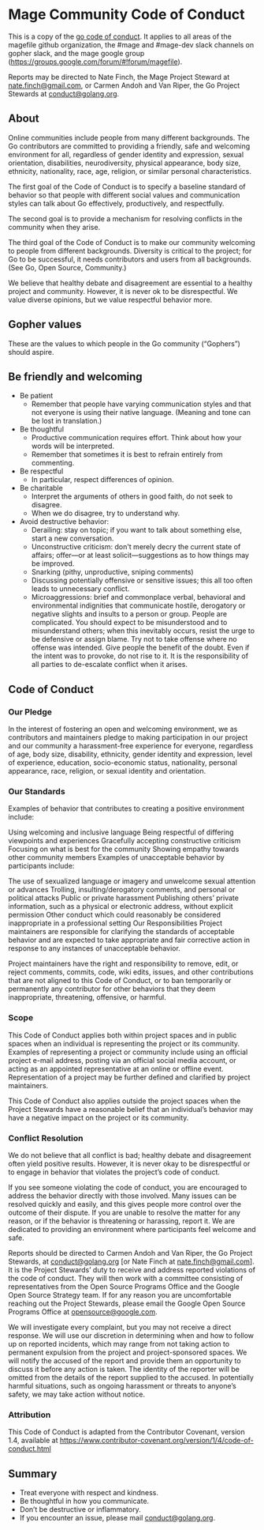 # Mage Community Code of Conduct

This is a copy of the [go code of conduct](https://golang.org/conduct). It applies to all areas of the magefile github organization, the #mage and #mage-dev slack channels on gopher slack, and the mage google group (https://groups.google.com/forum/#!forum/magefile).

Reports may be directed to Nate Finch, the Mage Project Steward at nate.finch@gmail.com, or Carmen Andoh and Van Riper, the Go Project Stewards at conduct@golang.org.

## About
Online communities include people from many different backgrounds. The Go contributors are committed to providing a friendly, safe and welcoming environment for all, regardless of gender identity and expression, sexual orientation, disabilities, neurodiversity, physical appearance, body size, ethnicity, nationality, race, age, religion, or similar personal characteristics.

The first goal of the Code of Conduct is to specify a baseline standard of behavior so that people with different social values and communication styles can talk about Go effectively, productively, and respectfully.

The second goal is to provide a mechanism for resolving conflicts in the community when they arise.

The third goal of the Code of Conduct is to make our community welcoming to people from different backgrounds. Diversity is critical to the project; for Go to be successful, it needs contributors and users from all backgrounds. (See Go, Open Source, Community.)

We believe that healthy debate and disagreement are essential to a healthy project and community. However, it is never ok to be disrespectful. We value diverse opinions, but we value respectful behavior more.

## Gopher values
These are the values to which people in the Go community (“Gophers”) should aspire.

## Be friendly and welcoming
* Be patient
  * Remember that people have varying communication styles and that not everyone is using their native language. (Meaning and tone can be lost in translation.)
* Be thoughtful
  * Productive communication requires effort. Think about how your words will be interpreted.
  * Remember that sometimes it is best to refrain entirely from commenting.
* Be respectful
  * In particular, respect differences of opinion.
* Be charitable
  * Interpret the arguments of others in good faith, do not seek to disagree.
  * When we do disagree, try to understand why.
* Avoid destructive behavior:
  * Derailing: stay on topic; if you want to talk about something else, start a new conversation.
  * Unconstructive criticism: don't merely decry the current state of affairs; offer—or at least solicit—suggestions as to how things may be improved.
  * Snarking (pithy, unproductive, sniping comments)
  * Discussing potentially offensive or sensitive issues; this all too often leads to unnecessary conflict.
  * Microaggressions: brief and commonplace verbal, behavioral and environmental indignities that communicate hostile, derogatory or negative slights and insults to a person or group.
People are complicated. You should expect to be misunderstood and to misunderstand others; when this inevitably occurs, resist the urge to be defensive or assign blame. Try not to take offense where no offense was intended. Give people the benefit of the doubt. Even if the intent was to provoke, do not rise to it. It is the responsibility of all parties to de-escalate conflict when it arises.

## Code of Conduct
### Our Pledge
In the interest of fostering an open and welcoming environment, we as contributors and maintainers pledge to making participation in our project and our community a harassment-free experience for everyone, regardless of age, body size, disability, ethnicity, gender identity and expression, level of experience, education, socio-economic status, nationality, personal appearance, race, religion, or sexual identity and orientation.

### Our Standards
Examples of behavior that contributes to creating a positive environment include:

Using welcoming and inclusive language
Being respectful of differing viewpoints and experiences
Gracefully accepting constructive criticism
Focusing on what is best for the community
Showing empathy towards other community members
Examples of unacceptable behavior by participants include:

The use of sexualized language or imagery and unwelcome sexual attention or advances
Trolling, insulting/derogatory comments, and personal or political attacks
Public or private harassment
Publishing others’ private information, such as a physical or electronic address, without explicit permission
Other conduct which could reasonably be considered inappropriate in a professional setting
Our Responsibilities
Project maintainers are responsible for clarifying the standards of acceptable behavior and are expected to take appropriate and fair corrective action in response to any instances of unacceptable behavior.

Project maintainers have the right and responsibility to remove, edit, or reject comments, commits, code, wiki edits, issues, and other contributions that are not aligned to this Code of Conduct, or to ban temporarily or permanently any contributor for other behaviors that they deem inappropriate, threatening, offensive, or harmful.

### Scope
This Code of Conduct applies both within project spaces and in public spaces when an individual is representing the project or its community. Examples of representing a project or community include using an official project e-mail address, posting via an official social media account, or acting as an appointed representative at an online or offline event. Representation of a project may be further defined and clarified by project maintainers.

This Code of Conduct also applies outside the project spaces when the Project Stewards have a reasonable belief that an individual’s behavior may have a negative impact on the project or its community.

### Conflict Resolution
We do not believe that all conflict is bad; healthy debate and disagreement often yield positive results. However, it is never okay to be disrespectful or to engage in behavior that violates the project’s code of conduct.

If you see someone violating the code of conduct, you are encouraged to address the behavior directly with those involved. Many issues can be resolved quickly and easily, and this gives people more control over the outcome of their dispute. If you are unable to resolve the matter for any reason, or if the behavior is threatening or harassing, report it. We are dedicated to providing an environment where participants feel welcome and safe.

Reports should be directed to Carmen Andoh and Van Riper, the Go Project Stewards, at conduct@golang.org \[or Nate Finch at nate.finch@gmail.com\]. It is the Project Stewards’ duty to receive and address reported violations of the code of conduct. They will then work with a committee consisting of representatives from the Open Source Programs Office and the Google Open Source Strategy team. If for any reason you are uncomfortable reaching out the Project Stewards, please email the Google Open Source Programs Office at opensource@google.com.

We will investigate every complaint, but you may not receive a direct response. We will use our discretion in determining when and how to follow up on reported incidents, which may range from not taking action to permanent expulsion from the project and project-sponsored spaces. We will notify the accused of the report and provide them an opportunity to discuss it before any action is taken. The identity of the reporter will be omitted from the details of the report supplied to the accused. In potentially harmful situations, such as ongoing harassment or threats to anyone’s safety, we may take action without notice.

### Attribution
This Code of Conduct is adapted from the Contributor Covenant, version 1.4, available at https://www.contributor-covenant.org/version/1/4/code-of-conduct.html

## Summary
* Treat everyone with respect and kindness.
* Be thoughtful in how you communicate.
* Don’t be destructive or inflammatory.
* If you encounter an issue, please mail conduct@golang.org.
